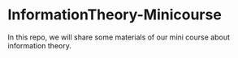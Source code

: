 # InformationTheory-Minicourse
In this repo, we will share some materials of our mini course about information theory.
